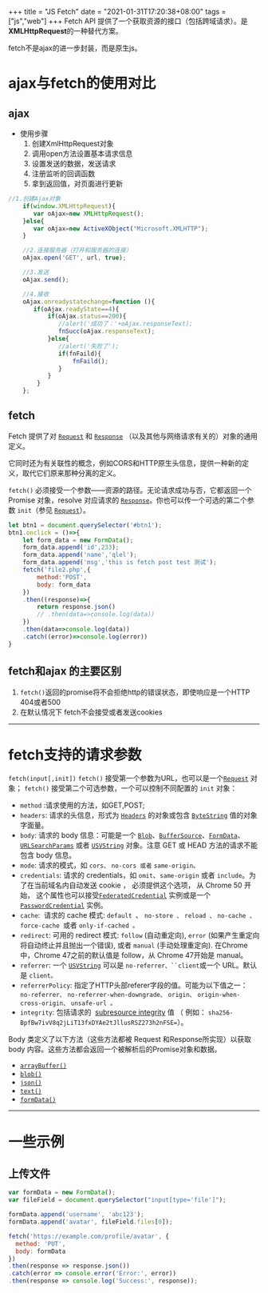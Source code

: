 +++
title = "JS Fetch"
date = "2021-01-31T17:20:38+08:00"
tags = ["js","web"]
+++
Fetch API 提供了一个获取资源的接口（包括跨域请求）。是**XMLHttpRequest**的一种替代方案。

fetch不是ajax的进一步封装，而是原生js。
<!--more-->
# ajax与fetch的使用对比
## ajax
- 使用步骤
  1. 创建XmlHttpRequest对象
  2. 调用open方法设置基本请求信息
  3. 设置发送的数据，发送请求
  4. 注册监听的回调函数
  5. 拿到返回值，对页面进行更新

```javascript
//1.创建Ajax对象
    if(window.XMLHttpRequest){
       var oAjax=new XMLHttpRequest();
    }else{
       var oAjax=new ActiveXObject("Microsoft.XMLHTTP");
    }

    //2.连接服务器（打开和服务器的连接）
    oAjax.open('GET', url, true);

    //3.发送
    oAjax.send();

    //4.接收
    oAjax.onreadystatechange=function (){
       if(oAjax.readyState==4){
           if(oAjax.status==200){
              //alert('成功了：'+oAjax.responseText);
              fnSucc(oAjax.responseText);
           }else{
              //alert('失败了');
              if(fnFaild){
                  fnFaild();
              }
           }
        }
    };
```

## fetch
Fetch 提供了对 [`Request`](https://developer.mozilla.org/zh-CN/docs/Web/API/Request) 和 [`Response`](https://developer.mozilla.org/zh-CN/docs/Web/API/Response) （以及其他与网络请求有关的）对象的通用定义。

它同时还为有关联性的概念，例如CORS和HTTP原生头信息，提供一种新的定义，取代它们原来那种分离的定义。

`fetch()` 必须接受一个参数——资源的路径。无论请求成功与否，它都返回一个 Promise 对象，resolve 对应请求的 [`Response`](https://developer.mozilla.org/zh-CN/docs/Web/API/Response)。你也可以传一个可选的第二个参数 `init`（参见 [`Request`](https://developer.mozilla.org/zh-CN/docs/Web/API/Request)）。
```javascript
let btn1 = document.querySelector('#btn1');
btn1.onclick = ()=>{
    let form_data = new FormData();
    form_data.append('id',233);
    form_data.append('name','qlel');
    form_data.append('msg','this is fetch post test 测试');
    fetch('file2.php',{
        method:'POST',
        body: form_data
    })
    .then((response)=>{
        return response.json()
        // .then(data=>console.log(data))
    })
  	.then(data=>console.log(data))
    .catch((error)=>console.log(error))
}
```

## fetch和ajax 的主要区别
1. `fetch()`返回的promise将不会拒绝http的错误状态，即使响应是一个HTTP 404或者500
2. 在默认情况下 fetch不会接受或者发送cookies

---
# fetch支持的请求参数
`fetch(input[,init])`
`fetch()` 接受第一个参数为URL，也可以是一个[`Request`](https://developer.mozilla.org/zh-CN/docs/Web/API/Request) 对象；
`fetch()` 接受第二个可选参数，一个可以控制不同配置的 `init` 对象：

- `method` :请求使用的方法，如GET,POST;
- `headers`: 请求的头信息，形式为 [`Headers`](https://developer.mozilla.org/zh-CN/docs/Web/API/Headers) 的对象或包含 [`ByteString`](https://developer.mozilla.org/zh-CN/docs/Web/API/ByteString) 值的对象字面量。
- `body`: 请求的 body 信息：可能是一个 [`Blob`](https://developer.mozilla.org/zh-CN/docs/Web/API/Blob)、[`BufferSource`](https://developer.mozilla.org/zh-CN/docs/Web/API/BufferSource)、[`FormData`](https://developer.mozilla.org/zh-CN/docs/Web/API/FormData)、[`URLSearchParams`](https://developer.mozilla.org/zh-CN/docs/Web/API/URLSearchParams) 或者 [`USVString`](https://developer.mozilla.org/zh-CN/docs/Web/API/USVString) 对象。注意 GET 或 HEAD 方法的请求不能包含 body 信息。
- `mode`: 请求的模式，如 `cors、` `no-cors 或者` `same-origin。`
- `credentials`: 请求的 credentials，如 `omit`、`same-origin` 或者 `include`。为了在当前域名内自动发送 cookie ， 必须提供这个选项， 从 Chrome 50 开始， 这个属性也可以接受[`FederatedCredential`](https://developer.mozilla.org/zh-CN/docs/Web/API/FederatedCredential) 实例或是一个 [`PasswordCredential`](https://developer.mozilla.org/zh-CN/docs/Web/API/PasswordCredential) 实例。
- `cache`:  请求的 cache 模式: `default `、 `no-store 、` `reload 、` `no-cache 、` `force-cache `或者 `only-if-cached 。`
- `redirect`: 可用的 redirect 模式: `follow` (自动重定向), `error` (如果产生重定向将自动终止并且抛出一个错误), 或者 `manual` (手动处理重定向). 在Chrome中，Chrome 47之前的默认值是 follow，从 Chrome 47开始是 manual。
- `referrer`: 一个 [`USVString`](https://developer.mozilla.org/zh-CN/docs/Web/API/USVString) 可以是 `no-referrer、``client`或一个 URL。默认是 `client。`
- `referrerPolicy`: 指定了HTTP头部referer字段的值。可能为以下值之一： `no-referrer、` `no-referrer-when-downgrade、` `origin、` `origin-when-cross-origin、` `unsafe-url 。`
- `integrity`: 包括请求的  [subresource integrity](https://developer.mozilla.org/en-US/docs/Web/Security/Subresource_Integrity) 值 （ 例如： `sha256-BpfBw7ivV8q2jLiT13fxDYAe2tJllusRSZ273h2nFSE=`）。

Body 类定义了以下方法（这些方法都被 Request 和Response所实现）以获取 body 内容。这些方法都会返回一个被解析后的Promise对象和数据。

- [`arrayBuffer()`](https://developer.mozilla.org/zh-CN/docs/Web/API/Body/arrayBuffer)
- [`blob()`](https://developer.mozilla.org/zh-CN/docs/Web/API/Body/blob)
- [`json()`](https://developer.mozilla.org/zh-CN/docs/Web/API/Body/json)
- [`text()`](https://developer.mozilla.org/zh-CN/docs/Web/API/Body/text)
- [`formData()`](https://developer.mozilla.org/zh-CN/docs/Web/API/Body/formData)

---
# 一些示例
## 上传文件
```javascript
var formData = new FormData();
var fileField = document.querySelector("input[type='file']");

formData.append('username', 'abc123');
formData.append('avatar', fileField.files[0]);

fetch('https://example.com/profile/avatar', {
  method: 'PUT',
  body: formData
})
.then(response => response.json())
.catch(error => console.error('Error:', error))
.then(response => console.log('Success:', response));
```